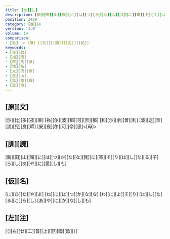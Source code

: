 ```yaml
---
title: [な][し]
description: [新][田][山][嶺][に][は][つ][か][な][な][我][に][寄][そ][り][は][し][な][る][子][ら][し][あ][や][に][愛][し][も]
position: 3408
category: [巻]14
version: '1.0'
volume: 14
comparison:
- [毛] -> [母] [[元]][[類]][[古]][[紀]]
keywords:
- [東][歌]
- [相][聞]
- [群][馬][県]
- [地][名]
- [太][田][市]
- [金][山]
- [尫][柜][蹋]
- [恋][情]
---
```


## [原][文]

[尓][比][多][夜][麻] [祢][尓][波][都][可][奈][那] [和][尓][余][曽][利] [波][之][奈][流][兒][良][師] [安][夜][尓][可][奈][思]<[母]>

## [訓][読]

[新][田][山][嶺][に][は][つ][か][な][な][我][に][寄][そ][り][は][し][な][る][子][ら][し][あ][や][に][愛][し][も]

## [仮][名]

[に][ひ][た][や][ま] [ね][に][は][つ][か][な][な] [わ][に][よ][そ][り] [は][し][な][る][こ][ら][し] [あ][や][に][か][な][し][も]

## [左][注]

[（][右][廿][二][首][上][野][國][歌][）]
